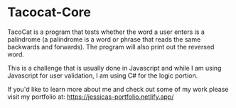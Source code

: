 # Tacocat-Core
 
TacoCat is a program that tests whether the word a user enters is a palindrome (a palindrome is a word or phrase that reads the same backwards and forwards). The program will also print out the reversed word. 

This is a challenge that is usually done in Javascript and while I am using Javascript for user validation, I am using C# for the logic portion. 

If you'd like to learn more about me and check out some of my work please visit my portfolio at: https://jessicas-portfolio.netlify.app/
